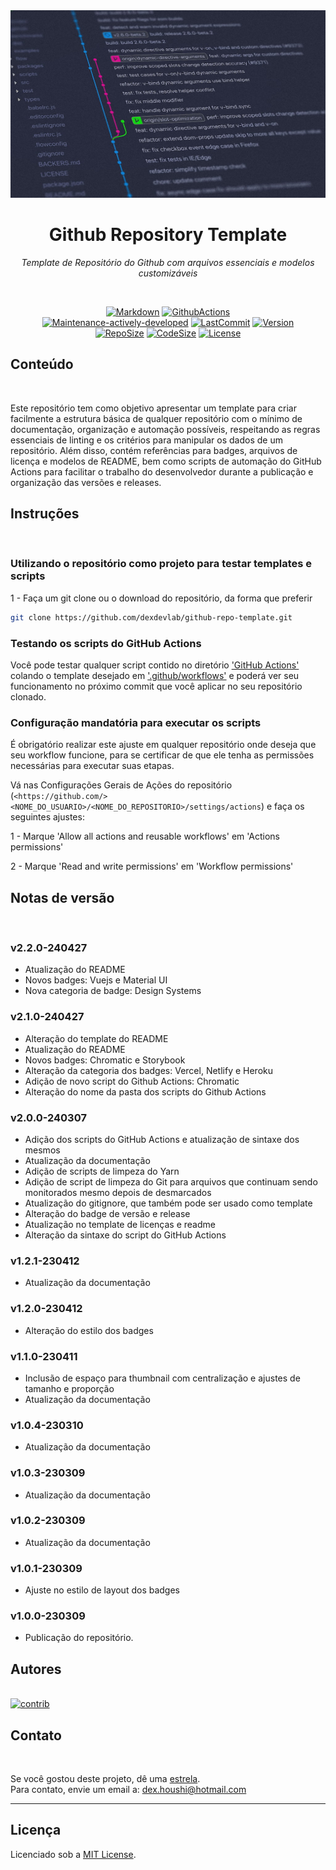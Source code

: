 <div align="center">
<img src="./assets/thumb.jpg" height='300px' width='600px' alt="thumb">
</div>

<h1 align="center">Github Repository Template</h1>
<p align=center><i align="center">Template de Repositório do Github com arquivos essenciais e modelos customizáveis</i></p>

<br>

<div align="center">

<a href="https://www.markdownguide.org"><img src="https://img.shields.io/badge/Markdown-%23000000.svg?logo=markdown&logoColor=white" height="22" alt="Markdown"/></a>
<a href="https://docs.github.com/pt/actions"><img src="https://img.shields.io/badge/github%20actions-%232671E5.svg?style=plastic&logo=githubactions&logoColor=white" height="22" alt="GithubActions"/></a>
<br>
<a href=""><img src="https://img.shields.io/badge/maintenance-actively--developed-brightgreen.svg" height="22" alt="Maintenance-actively-developed"/></a>
<a href=""><img src="https://img.shields.io/github/last-commit/dexdevlab/github-repo-template" height="22" alt="LastCommit"></a>
<a href=""><img src="https://img.shields.io/github/v/release/dexdevlab/github-repo-template" height="22" alt="Version"/></a>
<br>
<a href=""><img src="https://img.shields.io/github/repo-size/dexdevlab/github-repo-template" height="22" alt="RepoSize"/></a>
<a href=""><img src="https://img.shields.io/github/languages/code-size/dexdevlab/github-repo-template" height="22" alt="CodeSize"/></a>
<a href="https://github.com/dexdevlab/github-repo-template/blob/main/LICENSE"><img src="https://img.shields.io/github/license/dexdevlab/github-repo-template?&" height="22" alt="License"></a>

</div>

## Conteúdo

<br>

Este repositório tem como objetivo apresentar um template para criar facilmente a estrutura básica de qualquer repositório com o mínimo de documentação, organização e automação possíveis, respeitando as regras essenciais de linting e os critérios para manipular os dados de um repositório.
Além disso, contém referências para badges, arquivos de licença e modelos de README, bem como scripts de automação do GitHub Actions para facilitar o trabalho do desenvolvedor durante a publicação e organização das versões e releases.

## Instruções

<br>

### Utilizando o repositório como projeto para testar templates e scripts

1 - Faça um git clone ou o download do repositório, da forma que preferir

```bash
git clone https://github.com/dexdevlab/github-repo-template.git
```

### Testando os scripts do GitHub Actions

Você pode testar qualquer script contido no diretório ['GitHub Actions']('https://github.com/dexdevlab/github-repo-template/blob/main/templates/GitHub_Actions') colando o template
desejado em ['.github/workflows'](https://github.com/dexdevlab/github-repo-template/blob/main/.github/workflows) e poderá ver seu funcionamento no próximo commit que você aplicar no
seu repositório clonado.

### Configuração mandatória para executar os scripts

É obrigatório realizar este ajuste em qualquer repositório onde deseja que seu workflow funcione, para se certificar de que ele tenha as permissões necessárias para executar suas etapas.

Vá nas Configurações Gerais de Ações do repositório (`<https://github.com/><NOME_DO_USUARIO>/<NOME_DO_REPOSITORIO>/settings/actions`) e faça os seguintes ajustes:

1 - Marque 'Allow all actions and reusable workflows' em 'Actions permissions'

2 - Marque 'Read and write permissions' em 'Workflow permissions'

## Notas de versão

<br>

### v2.2.0-240427

- Atualização do README
- Novos badges: Vuejs e Material UI
- Nova categoria de badge: Design Systems

### v2.1.0-240427

- Alteração do template do README
- Atualização do README
- Novos badges: Chromatic e Storybook
- Alteração da categoria dos badges: Vercel, Netlify e Heroku
- Adição de novo script do Github Actions: Chromatic
- Alteração do nome da pasta dos scripts do Github Actions

### v2.0.0-240307

- Adição dos scripts do GitHub Actions e atualização de sintaxe dos mesmos
- Atualização da documentação
- Adição de scripts de limpeza do Yarn
- Adição de script de limpeza do Git para arquivos que continuam sendo monitorados mesmo depois de desmarcados
- Atualização do gitignore, que também pode ser usado como template
- Alteração do badge de versão e release
- Atualização no template de licenças e readme
- Alteração da sintaxe do script do GitHub Actions

### v1.2.1-230412

- Atualização da documentação

### v1.2.0-230412

- Alteração do estilo dos badges

### v1.1.0-230411

- Inclusão de espaço para thumbnail com centralização e ajustes de tamanho e proporção
- Atualização da documentação

### v1.0.4-230310

- Atualização da documentação

### v1.0.3-230309

- Atualização da documentação

### v1.0.2-230309

- Atualização da documentação

### v1.0.1-230309

- Ajuste no estilo de layout dos badges

### v1.0.0-230309

- Publicação do repositório.

## Autores

<br>

<a href="https://github.com/dexdevlab/github-repo-template/graphs/contributors">
  <img alt= 'contrib' src="https://contrib.rocks/image?repo=dexdevlab/github-repo-template" />
</a>

## Contato

<br>

Se você gostou deste projeto, dê uma <a href="https://github.com/dexdevlab/github-repo-template" data-icon="octicon-star" aria-label="Star dexdevlab/github-repo-template on GitHub">estrela</a>. <br>
Para contato, envie um email a: <a href="mailto:dex.houshi@hotmail.com">dex.houshi@hotmail.com</a>

<hr>

<a name="section-licenca">

## Licença

</a>

Licenciado sob a [MIT License](https://github.com/dexdevlab/github-repo-template/blob/main/LICENSE).
